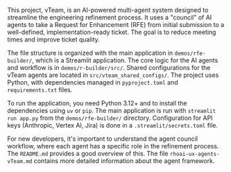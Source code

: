 This project, vTeam, is an AI-powered multi-agent system designed to streamline the engineering refinement process. It uses a "council" of AI agents to take a Request for Enhancement (RFE) from initial submission to a well-defined, implementation-ready ticket. The goal is to reduce meeting times and improve ticket quality.

The file structure is organized with the main application in `demos/rfe-builder/`, which is a Streamlit application. The core logic for the AI agents and workflow is in `demos/r-builder/src/`. Shared configurations for the vTeam agents are located in `src/vteam_shared_configs/`. The project uses Python, with dependencies managed in `pyproject.toml` and `requirements.txt` files.

To run the application, you need Python 3.12+ and to install the dependencies using `uv` or `pip`. The main application is run with `streamlit run app.py` from the `demos/rfe-builder/` directory. Configuration for API keys (Anthropic, Vertex AI, Jira) is done in a `.streamlit/secrets.toml` file.

For new developers, it's important to understand the agent council workflow, where each agent has a specific role in the refinement process. The `README.md` provides a good overview of this. The file `rhoai-ux-agents-vTeam.md` contains more detailed information about the agent framework.
